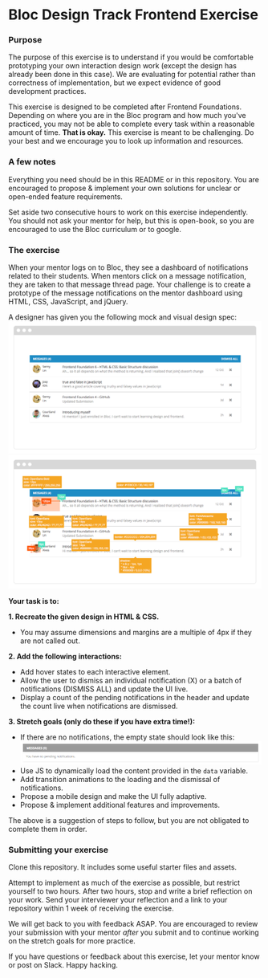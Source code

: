 # Bloc Design Track Frontend Exercise

### Purpose
The purpose of this exercise is to understand if you would be comfortable prototyping your own interaction design work (except the design has already been done in this case). We are evaluating for potential rather than correctness of implementation, but we expect evidence of good development practices.

This exercise is designed to be completed after Frontend Foundations. Depending on where you are in the Bloc program and how much you've practiced, you may not be able to complete every task within a reasonable amount of time. **That is okay.** This exercise is meant to be challenging. Do your best and we encourage you to look up information and resources.

### A few notes
Everything you need should be in this README or in this repository. You are encouraged to propose & implement your own solutions for unclear or open-ended feature requirements.

Set aside two consecutive hours to work on this exercise independently. You should not ask your mentor for help, but this is open-book, so you are encouraged to use the Bloc curriculum or to google.

### The exercise
When your mentor logs on to Bloc, they see a dashboard of notifications related to their students. When mentors click on a message notification, they are taken to that message thread page. Your challenge is to create a prototype of the message notifications on the mentor dashboard using HTML, CSS, JavaScript, and jQuery.

A designer has given you the following mock and visual design spec:
![Mockup of Message Notifications](prompt/notifications_mock.png)
![Comp of Message Notifications](prompt/notifications_comp.png)

**Your task is to:**

**1. Recreate the given design in HTML & CSS.**
- You may assume dimensions and margins are a multiple of 4px if they are not called out.

**2. Add the following interactions:**
- Add hover states to each interactive element.
- Allow the user to dismiss an individual notification (X) or a batch of notifications (DISMISS ALL) and update the UI live.
- Display a count of the pending notifications in the header and update the count live when notifications are dismissed.

**3. Stretch goals (only do these if you have extra time!):**
- If there are no notifications, the empty state should look like this:
 ![Empty Notifications State](prompt/notifications_empty.png)
- Use JS to dynamically load the content provided in the `data` variable.
- Add transition animations to the loading and the dismissal of notifications.
- Propose a mobile design and make the UI fully adaptive.
- Propose & implement additional features and improvements.

The above is a suggestion of steps to follow, but you are not obligated to complete them in order. 

### Submitting your exercise
Clone this repository. It includes some useful starter files and assets.

Attempt to implement as much of the exercise as possible, but restrict yourself to two hours. After two hours, stop and write a brief reflection on your work. Send your interviewer your reflection and a link to your repository within 1 week of receiving the exercise.

We will get back to you with feedback ASAP. You are encouraged to review your submission with your mentor _after_ you submit and to continue working on the stretch goals for more practice.

If you have questions or feedback about this exercise, let your mentor know or post on Slack. Happy hacking.
